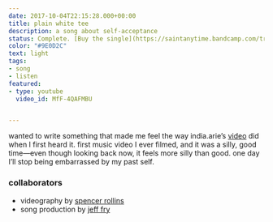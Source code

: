 ```yaml
---
date: 2017-10-04T22:15:28.000+00:00
title: plain white tee
description: a song about self-acceptance
status: Complete. [Buy the single](https://saintanytime.bandcamp.com/track/plain-white-tee)
color: "#9E0D2C"
text: light
tags:
- song
- listen
featured:
- type: youtube
  video_id: MfF-4QAFMBU


---
```

wanted to write something that made me feel the way india.arie’s [video](https://www.youtube.com/watch?v=Mq86e4Fhja0) did when I first heard it. first music video I ever filmed, and it was a silly, good time—even though looking back now, it feels more silly than good. one day I’ll stop being embarrassed by my past self.

### collaborators

* videography by [spencer rollins](//instagram.com/spencerrollins)
* song production by [jeff fry](//instagram.com/peterdragontail)
